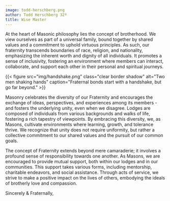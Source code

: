 ```yaml
---
image: todd-herschberg.png
author: Todd Herschberg 32º
title: Wise Master
---
```


At the heart of Masonic philosophy lies the concept of brotherhood. We view ourselves as part of a universal family, bound together by shared values and a commitment to uphold virtuous principles. As such, our fraternity transcends boundaries of race, religion, and nationality, emphasizing the inherent worth and dignity of all individuals. It promotes a sense of inclusivity, fostering an environment where members can interact, collaborate, and support each other in their personal and spiritual journeys.

{{< figure src="img/handshake.png" class="clear border shadow" alt="Two men shaking hands" caption="Fraternal bonds start with a handshake, but go far beyond." >}}

Masonry celebrates the diversity of our Fraternity and encourages the exchange of ideas, perspectives, and experiences among its members - and fosters the underlying unity, even when we disagree. Lodges are composed of individuals from various backgrounds and walks of life, fostering a rich tapestry of viewpoints. By embracing this diversity, we, as Masons, cultivate environments where learning, growth, and tolerance thrive. We recognize that unity does not require uniformity, but rather a collective commitment to our shared values and the pursuit of our common goals.

The concept of Fraternity extends beyond mere camaraderie; it involves a profound sense of responsibility towards one another. As Masons, we are encouraged to provide mutual support, both within our lodges and in our communities. This support takes various forms, including mentorship, charitable endeavors, and social assistance. Through acts of service, we strive to make a positive impact on the lives of others, embodying the ideals of brotherly love and compassion.

Sincerely & Fraternally,
